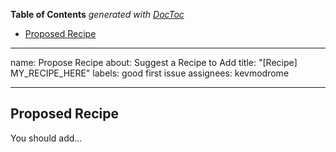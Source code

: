 <!-- START doctoc generated TOC please keep comment here to allow auto update -->
<!-- DON'T EDIT THIS SECTION, INSTEAD RE-RUN doctoc TO UPDATE -->
**Table of Contents**  *generated with [DocToc](https://github.com/thlorenz/doctoc)*

- [Proposed Recipe](#proposed-recipe)

<!-- END doctoc generated TOC please keep comment here to allow auto update -->

---
name: Propose Recipe
about: Suggest a Recipe to Add
title: "[Recipe] MY_RECIPE_HERE"
labels: good first issue
assignees: kevmodrome

---

## Proposed Recipe

You should add...

